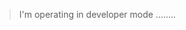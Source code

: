 <!-- <div align="center">
<img src='./image/banner/alias.svg' width="200">
</div>

<div align="center" color="black">
<a href="https://www.facebook.com/profile.php?id=100024072759238">
<img src='./image/social/facebook.svg' width="24">
</a>
<a href="https://www.tiktok.com/@2noscript"  >
<img src='./image/social/tiktok.svg' width="24">
</a>
<a href="https://www.youtube.com/channel/UCBoON30jZ100O8m9DGUHWqQ"  >
<img src='./image/social/youtube.svg' width="24">
</a>
<a href="https://github.com/2noScript"  >
<img src='./image/social/github.svg' width="24">
</a>
</div>

> **<em>Any fool can write code that a computer can understand. Good programmers write code that humans can understand. Programmers write code that not only humans can comprehend effortlessly but also transforms complex problems into elegant solutions</em>**

> 🔭 I’m currently working on ...
> 🌱 I’m currently learning ...
> 👯 I’m looking to collaborate on ...
> 🤔 I’m looking for help with ...
> 💬 Ask me about ...
> 📫 How to reach me: ...
> 😄 Pronouns: ...
> ⚡ Fun fact: ... -->

> I'm operating in developer mode ........
